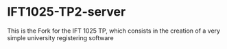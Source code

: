 # IFT1025-TP2-server

This is the Fork for the IFT 1025 TP, which consists in the creation of a very simple university registering software
